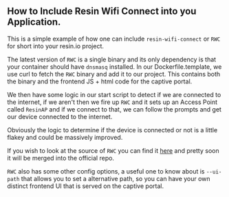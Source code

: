 ## How to Include Resin Wifi Connect into you Application.

This is a simple example of how one can include `resin-wifi-connect` or `RWC` for short into your resin.io project.

The latest version of `RWC` is a single binary and its only dependency is that your container should have `dnsmasq` installed. In our Dockerfile.template, we use curl to fetch the `RWC` binary and add it to our project. This contains both the binary and the frontend JS + html code for the captive portal. 

We then have some logic in our start script to detect if we are connected to the internet, if we aren't then we fire up `RWC` and it sets up an Access Point called `ResinAP` and if we connect to that, we can follow the prompts and get our device connected to the internet.

Obviously the logic to determine if the device is connected or not is a little flakey and could be massively improved.

If you wish to look at the source of `RWC` you can find it [here](https://github.com/majorz/resin-wifi-connect) and pretty soon it will be merged into the official repo.

`RWC` also has some other config options, a useful one to know about is `--ui-path` that allows you to set a alternative path, so you can have your own distinct frontend UI that is served on the captive portal.